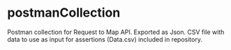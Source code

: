# postmanCollection

Postman collection for Request to Map API. Exported as Json. CSV file with data to use as input for assertions (Data.csv) included in repository.
